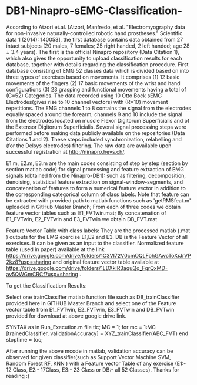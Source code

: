 # DB1-Ninapro-sEMG-Classification-
According to Atzori et.al. [Atzori, Manfredo, et al. "Electromyography data for non-invasive naturally-controlled robotic hand prostheses." Scientific data 1 (2014): 140053], the first database contains data obtained from 27 intact subjects (20 males, 7 females; 25 right handed, 2 left handed; age 28 ± 3.4 years).  The first is the official Ninapro repository (Data Citation 1), which also gives the opportunity to upload classification results for each database, together with details regarding the classification procedure.  First database consisting of EMG 52 classes data which is divided based on into three types of exercises based
on movements.  It comprises (1) 12 basic movements of the fingers (2) 17 basic movements of the wrist and hand configurations (3) 23 grasping and functional movements having a total of \(C=52\) Categories. The data recorded using 10 Otto Bock sEMG Electrodes(gives rise to 10 channel vectors) with \(R=10\) movement repetitions. The EMG channels 1 to 8 contains the signal from the electrodes equally spaced around the forearm; channels 9 and 10 include the signal from the electrodes located on  muscle Flexor Digitorum Superficialis and of the  Extensor Digitorum Superficialis. Several signal processing steps were performed before making data publicly available on the repositories (Data Citations 1 and 2). These steps included synchronization, relabelling and (for the Delsys electrodes) filtering. The raw data are available upon successful registration at http://ninapro.hevs.ch/.

E1.m, E2.m, E3.m are the main codes consisting of step by step (section by section matlab code) for signal processing and feature extraction of EMG signals (obtained from the Ninapro-DB1): such as filtering, decomposition, denoising, statistical feature extraction on signal-window-segments, and concatenation of features to form a numerical feature vector in addition to the corresponding categorical column of class labels. Note that feature can be extracted with provided path to matlab functions such as 'getRMSfeat.m' uploaded in GitHub Master Branch; From each of three codes we obtain feature vector tables such as E1_FVTwin.mat; By concatenation of E1_FVTwin, E2_FVTwin and E3_FVTwin we obtain DB_FVT.mat 

Feature Vector Table with class labels: They are the processed matlab (.mat ) outputs for the EMG exercise E1,E2 and E3. DB is the Feature Vector of all exercises. It can be given as an input to the classifier. Normalized feature table (used in paper) available at the link https://drive.google.com/drive/folders/1C3VI72V0cmOQLFphGAwcToXrJrVP2kz8?usp=sharing and original feature vector table available at https://drive.google.com/drive/folders/1LDXkIR3aquQq_FqrQxMD-av5QWGmCRCf?usp=sharing .


To get the Classificatiom Results:
  
Select one trainClassifier matlab function file such as DB_trainClassifier provided here in GITHUB Master Branch and select one of the Feature vector table from E1_FVTwin, E2_FVTwin, E3_FVTwin and DB_FVTwin provided for download at above google drive link. 

SYNTAX as in Run_Execution.m file
tic;
MC = 1; 
for mc = 1:MC  
[trainedClassifier, validationAccuracy] = XYZ_trainClassifier(ABC_FVT) 
end
stoptime = toc;

After running the above mcode in matlab, validation accuracy can be observed for given classifier(such as Support Vector Machine SVM, Random Forest RF, KNN ) with a Feature vector Table of any exercise (E1:- 12 Class, E2:- 17Class, E3:- 23 Class or DB:- all 52 Classes).  Thanks for reading :)
